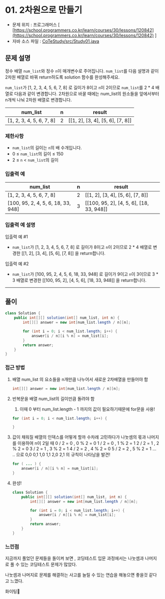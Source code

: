# 01. 2차원으로 만들기

* 문제 위치 : 프로그래머스 [ [https://school.programmers.co.kr/learn/courses/30/lessons/120842](https://school.programmers.co.kr/learn/courses/30/lessons/120842) ]
* 자바 소스 파일 : [CoTeStudy/src/Study01.java](../CoTeStudy/src/Study01.java)


## **문제 설명**

정수 배열 `num_list`와 정수 `n`이 매개변수로 주어집니다. `num_list`를 다음 설명과 같이 2차원 배열로 바꿔 return하도록 solution 함수를 완성해주세요.

`num_list`가 [1, 2, 3, 4, 5, 6, 7, 8] 로 길이가 8이고 `n`이 2이므로 `num_list`를 2 * 4 배열로 다음과 같이 변경합니다. 2차원으로 바꿀 때에는 num_list의 원소들을 앞에서부터 n개씩 나눠 2차원 배열로 변경합니다.

| num_list | n | result |
| --- | --- | --- |
| [1, 2, 3, 4, 5, 6, 7, 8] | 2 | [[1, 2], [3, 4], [5, 6], [7, 8]] |

### 제한사항

- `num_list`의 길이는 `n`의 배 수개입니다.
- 0 ≤ `num_list`의 길이 ≤ 150
- 2 ≤ `n` < `num_list`의 길이

### 입출력 예

| num_list | n | result |
| --- | --- | --- |
| [1, 2, 3, 4, 5, 6, 7, 8] | 2 | [[1, 2], [3, 4], [5, 6], [7, 8]] |
| [100, 95, 2, 4, 5, 6, 18, 33, 948] | 3 | [[100, 95, 2], [4, 5, 6], [18, 33, 948]] |

### 입출력 예 설명

입출력 예 #1

- `num_list`가 [1, 2, 3, 4, 5, 6, 7, 8] 로 길이가 8이고 `n`이 2이므로 2 * 4 배열로 변경한 [[1, 2], [3, 4], [5, 6], [7, 8]] 을 return합니다.

입출력 예 #2

- `num_list`가 [100, 95, 2, 4, 5, 6, 18, 33, 948] 로 길이가 9이고 `n`이 3이므로 3 * 3 배열로 변경한 [[100, 95, 2], [4, 5, 6], [18, 33, 948]] 을 return합니다.

---

## 풀이

```java
class Solution {
    public int[][] solution(int[] num_list, int n) {
        int[][] answer = new int[num_list.length / n][n];

        for (int i = 0; i < num_list.length; i++) {
            answer[i / n][i % n] = num_list[i];
        }
        return answer;
    }
}
```

### 접근 방법

1. 배열 num_list 의 요소들을 n개만큼 나누어서 새로운 2차배열을 만들어야 함
    
    ```java
    int[][] answer = new int[num_list.length / n][n];
    ```
    
2. 반복문을 배열 num_list의 길이만큼 돌려야 함
    1. 이때 0 부터 num_list.length - 1 까지의 값이 필요하기때문에 for문을 사용!
    
    ```java
    for (int i = 0; i < num_list.length; i++) {
    
    }
    ```
    
3. 값이 채워질 배열의 인덱스를 어떻게 할까 수차례 고민하다가 나눗셈의 몫과 나머지를 이용하여
n이 2일 때
0 / 2 = 0 , 0 % 2 = 0
1 / 2 = 0 , 1 % 2 = 1
2 / 2 = 1 , 2 % 2 = 0
3 / 2 = 1 , 3 % 2 = 1
4 / 2 = 2 , 4 % 2 = 0
5 / 2 = 2 , 5 % 2 = 1
…
..
으로 0,0  0,1   1,0   1,1   2,0  2,1 의 규칙이 나타남을 발견!
    
    ```java
    for ( ... ) {
    	answer[i / n][i % n] = num_list[i];
    }
    ```
    
4. 완성!
    
    ```java
    class Solution {
        public int[][] solution(int[] num_list, int n) {
            int[][] answer = new int[num_list.length / n][n];
    
            for (int i = 0; i < num_list.length; i++) {
                answer[i / n][i % n] = num_list[i];
            }
            return answer;
        }
    }
    ```
    

### 느낀점

지금까지 풀었던 문제들을 돌이켜 보면 , 코딩테스트 입문 과정에서는 나눗셈과 나머지로 풀 수 있는 코딩테스트 문제가 많았다.

나눗셈과 나머지로 문제를 해결하는 사고를 늘릴 수 있는 연습을 해놓으면 좋을것 같다고 느꼈다.

화이팅💪